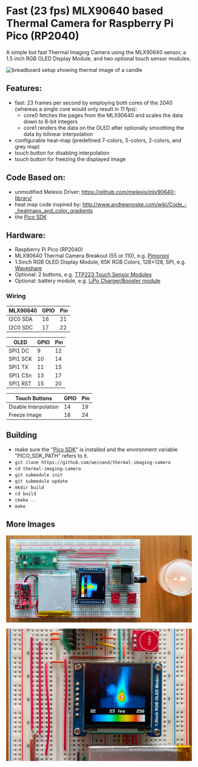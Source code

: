 # Fast (23 fps) MLX90640 based Thermal Camera for Raspberry Pi Pico (RP2040)

A simple but fast Thermal Imaging Camera using the MLX90640 sensor, a 1.5 inch RGB OLED Display Module, and two optional touch sensor modules.

![breadboard setup showing thermal image of a candle](images/movie.gif)

## Features:
- fast: 23 frames per second by employing both cores of the 2040 (whereas a single core would only result in 11 fps):
  - core0 fetches the pages from the MLX90640 and scales the data down to 8-bit integers
  - core1 renders the data on the OLED after optionally smoothing the data by bilinear interpolation
- configurable heat-map (predefined 7-colors, 5-colors, 2-colors, and grey map)
- touch button for disabling interpolation
- touch button for freezing the displayed image

## Code Based on:
- unmodified Melexis Driver: https://github.com/melexis/mlx90640-library/
- heat map code inspired by: http://www.andrewnoske.com/wiki/Code_-_heatmaps_and_color_gradients
- the [Pico SDK](https://www.raspberrypi.com/documentation/microcontrollers/c_sdk.html)


## Hardware:
- Raspberry Pi Pico (RP2040)
- MLX90640 Thermal Camera Breakout (55 or 110), e.g. [Pimoroni](https://shop.pimoroni.com/products/mlx90640-thermal-camera-breakout)
- 1.5inch RGB OLED Display Module, 65K RGB Colors, 128×128, SPI, e.g. [Waveshare](https://www.waveshare.com/1.5inch-rgb-oled-module.htm)
- Optional: 2 buttons, e.g. [TTP223 Touch Sensor Modules](https://hobbycomponents.com/sensors/901-ttp223-capacitive-touch-sensor)
- Optional: battery module, e.g. [LiPo Charger/Booster module](https://www.sparkfun.com/products/14411)

### Wiring

| MLX90640  | GPIO | Pin |
| --------- | ---- | --- |
| I2C0 SDA  | 16   | 21  |
| I2C0 SDC  | 17   | 22  |

| OLED     | GPIO | Pin |
| -------- | ---- | --- |
| SPI1 DC  | 9    | 12  |
| SPI1 SCK | 10   | 14  |
| SPI1 TX  | 11   | 15  |
| SPI1 CSn | 13   | 17  |
| SPI1 RST | 15   | 20  |

| Touch Buttons         | GPIO | Pin |
| --------------------- | ---- | --- |
| Disable Interpolation | 14   | 19  |
| Freeze Image          | 18   | 24  |

## Building
- make sure the "[Pico SDK](https://www.raspberrypi.com/documentation/microcontrollers/c_sdk.html)" is installed and the environment variable "PICO_SDK_PATH" refers to it.
- `git clone https://github.com/weinand/thermal-imaging-camera`
- `cd thermal-imaging-camera`
- `git submodule init`
- `git submodule update`
- `mkdir build`
- `cd build`
- `cmake ..`
- `make`

## More Images

![breadboard setup showing thermal image of a candle](images/photo_1.jpg)

![close-up of OLED display showing camera](images/photo_2.jpg)